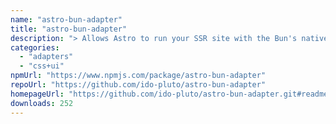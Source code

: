 ```yaml
---
name: "astro-bun-adapter"
title: "astro-bun-adapter"
description: "> Allows Astro to run your SSR site with the Bun's native API `Bun.serve`."
categories:
  - "adapters"
  - "css+ui"
npmUrl: "https://www.npmjs.com/package/astro-bun-adapter"
repoUrl: "https://github.com/ido-pluto/astro-bun-adapter"
homepageUrl: "https://github.com/ido-pluto/astro-bun-adapter.git#readme"
downloads: 252
---
```

